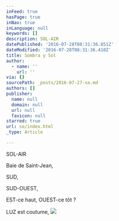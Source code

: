 ```yaml
---
inFeed: true
hasPage: true
inNav: true
inLanguage: null
keywords: []
description: SOL-AIR
datePublished: '2016-07-28T08:31:36.851Z'
dateModified: '2016-07-28T08:31:36.410Z'
title: Sombra y Sol
author:
  - name: ''
    url: ''
via: {}
sourcePath: _posts/2016-07-27-so.md
authors: []
publisher:
  name: null
  domain: null
  url: null
  favicon: null
starred: true
url: so/index.html
_type: Article

---
```

SOL-AIR

Baie de Saint-Jean,

SUD, 

SUD-OUEST,

EST-ce haut, OUEST-ce tôt ? 

LUZ est coutume,
![](https://the-grid-user-content.s3-us-west-2.amazonaws.com/8b24268e-da18-4ee0-8605-2f4d92192325.jpg)